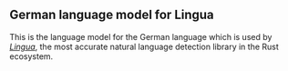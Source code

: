 ## German language model for Lingua

This is the language model for the German language which is used by 
[*Lingua*](https://github.com/pemistahl/lingua-rs), 
the most accurate natural language detection library in the Rust ecosystem.
